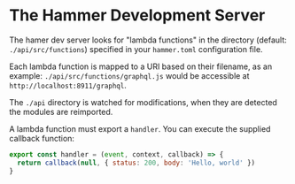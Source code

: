 # The Hammer Development Server

The hamer dev server looks for "lambda functions" in the directory
(default: `./api/src/functions`) specified in your `hammer.toml`
configuration file.

Each lambda function is mapped to a URI based on their filename, as
an example: `./api/src/functions/graphql.js` would be accessible
at `http://localhost:8911/graphql`.

The `./api` directory is watched for modifications, when they are
detected the modules are reimported.

A lambda function must export a `handler`. You can execute the
supplied callback function:

```js
export const handler = (event, context, callback) => {
  return callback(null, { status: 200, body: 'Hello, world' })
}
```
